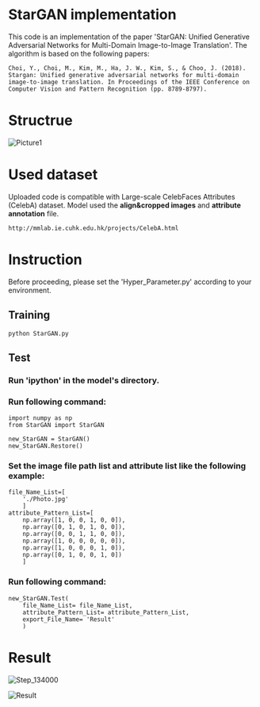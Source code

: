 # StarGAN implementation

This code is an implementation of the paper 'StarGAN: Unified Generative Adversarial Networks
for Multi-Domain Image-to-Image Translation'. The algorithm is based on the following papers:

    Choi, Y., Choi, M., Kim, M., Ha, J. W., Kim, S., & Choo, J. (2018). Stargan: Unified generative adversarial networks for multi-domain image-to-image translation. In Proceedings of the IEEE Conference on Computer Vision and Pattern Recognition (pp. 8789-8797).
    
# Structrue
![Picture1](https://user-images.githubusercontent.com/17133841/61397795-aba93800-a898-11e9-921f-557ba4680e67.png)

# Used dataset
Uploaded code is compatible with Large-scale CelebFaces Attributes (CelebA) dataset. Model used the __align&cropped images__ and __attribute annotation__ file.

    http://mmlab.ie.cuhk.edu.hk/projects/CelebA.html
    
# Instruction
Before proceeding, please set the 'Hyper_Parameter.py' according to your environment.

## Training

    python StarGAN.py
    
## Test

### Run 'ipython' in the model's directory.
### Run following command:
    import numpy as np
    from StarGAN import StarGAN
    
    new_StarGAN = StarGAN()
    new_StarGAN.Restore()

### Set the image file path list and attribute list like the following example:
    file_Name_List=[
        './Photo.jpg'
        ]
    attribute_Pattern_List=[
        np.array([1, 0, 0, 1, 0, 0]),
        np.array([0, 1, 0, 1, 0, 0]),
        np.array([0, 0, 1, 1, 0, 0]),
        np.array([1, 0, 0, 0, 0, 0]),
        np.array([1, 0, 0, 0, 1, 0]),
        np.array([0, 1, 0, 0, 1, 0])
        ]
        
### Run following command:
    new_StarGAN.Test(
        file_Name_List= file_Name_List,
        attribute_Pattern_List= attribute_Pattern_List,
        export_File_Name= 'Result'
        )
    
# Result
![Step_134000](https://user-images.githubusercontent.com/17133841/61399079-5f132c00-a89b-11e9-828f-677c7a135192.png)

![Result](https://user-images.githubusercontent.com/17133841/61399088-64707680-a89b-11e9-8ae6-7c0154d5f41e.png)
